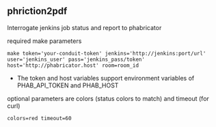 phriction2pdf
-------------
Interrogate jenkins job status and report to phabricator

required make parameters
```
make token='your-conduit-token' jenkins='http://jenkins:port/url' user='jenkins_user' pass='jenkins_pass/token' host='http://phabricator.host' room=room_id
```
* The token and host variables support environment variables of PHAB_API_TOKEN and PHAB_HOST

optional parameters are colors (status colors to match) and timeout (for curl)
```
colors=red timeout=60
```
